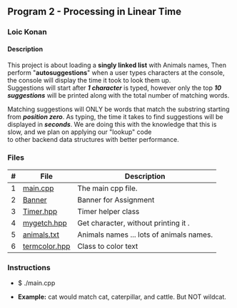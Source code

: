 ## Program 2 - Processing in Linear Time

### Loic Konan

#### Description

This project is about loading a **singly linked list** with Animals names, Then perform "**autosuggestions**" when a user types characters at the console, the console will display the time it took to look them up.<br>
Suggestions will start after ***1 character*** is typed, however only the top ***10 suggestions*** will be printed along with the total number of matching words.<br>
>
Matching suggestions will ONLY be words that match the substring starting from ***position zero***.
As typing, the time it takes to find suggestions will be displayed in ***seconds***.
We are doing this with the knowledge that this is slow, and we plan on applying our "lookup" code <br>
to other backend data structures with better performance.

### Files

|  #  | File                           | Description                              |
| :-: | ------------------------------ | ---------------------------------------- |
|  1  | [main.cpp](main.cpp)           | The main cpp file.                       |
|  2  | [Banner](Banner)               | Banner for Assignment                    |
|  3  | [Timer.hpp](Timer.hpp)         | Timer helper class                       |
|  4  | [mygetch.hpp](mygetch.hpp)     | Get character, without printing it .     |
|  5  | [animals.txt](animals.txt)     | Animals names ... lots of animals names. |
|  6  | [termcolor.hpp](termcolor.hpp) | Class to color text                      |

### Instructions

- $ ./main.cpp

- **Example:** cat would match cat, caterpillar, and cattle. But NOT wildcat.

